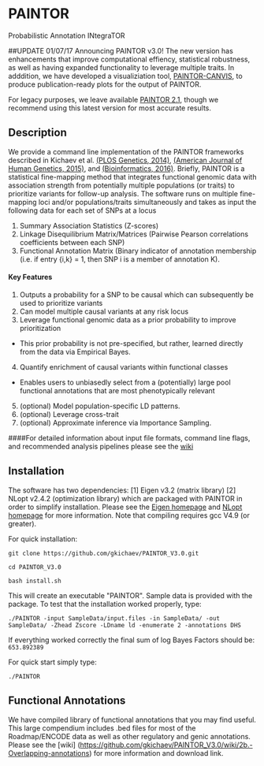 
# PAINTOR
Probabilistic Annotation INtegraTOR

##UPDATE 01/07/17
Announcing PAINTOR v3.0! The new version has enhancements that improve computational effiency, statistical robustness, as well as having expanded functionality to leverage multiple traits. In adddition, we have developed a visualiziation tool, [PAINTOR-CANVIS](https://github.com/gkichaev/PAINTOR_V3.0/tree/master/CANVIS), to produce publication-ready plots for the output of PAINTOR.  

For legacy purposes, we leave available [PAINTOR 2.1](https://github.com/gkichaev/PAINTOR_V2.1), though we recommend using this latest version for most accurate results.

## Description

We provide a command line implementation of the PAINTOR frameworks described in Kichaev et al. [(PLOS Genetics, 2014)](http://www.plosgenetics.org/article/info%3Adoi%2F10.1371%2Fjournal.pgen.1004722),  [(American Journal of Human Genetics, 2015)](http://www.cell.com/ajhg/abstract/S0002-9297(15)00243-8), and  [(Bioinformatics, 2016)](http://bioinformatics.oxfordjournals.org/content/early/2016/10/16/bioinformatics.btw615).  Briefly, PAINTOR is a statistical fine-mapping method that integrates functional genomic data with association strength from potentially multiple populations (or traits) to prioritize variants for follow-up analysis. The software runs on multiple fine-mapping loci and/or populations/traits simultaneously and takes as input the following data for each set of SNPs at a locus


1. Summary Association Statistics (Z-scores)
2. Linkage Disequilibrium Matrix/Matrices (Pairwise Pearson correlations coefficients between each SNP)
3. Functional Annotation Matrix (Binary indicator of annotation membership (i.e. if entry {i,k} = 1, then SNP i is a member of annotation K). 

#### Key Features

1. Outputs a probability for a SNP to be causal which can subsequently be used to prioritize variants
2. Can model multiple causal variants at any risk locus
3. Leverage functional genomic data as a prior probability to improve prioritization
  - This prior probability is not pre-specified, but rather, learned directly from the data via Empirical Bayes.
4. Quantify enrichment of causal variants within functional classes
  - Enables users to unbiasedly select from a (potentially) large pool functional annotations that are most phenotypically relevant
5. (optional) Model population-specific LD patterns.
6. (optional) Leverage cross-trait 
7. (optional) Approximate inference via Importance Sampling. 

####For detailed information about input file formats, command line flags, and recommended analysis pipelines please see the [wiki](https://github.com/gkichaev/PAINTOR_V3.0/wiki)

## Installation
The software has two dependencies: [1] Eigen v3.2 (matrix library) [2] NLopt v2.4.2 (optimization library) which are packaged with PAINTOR in order to simplify installation. Please see the [Eigen homepage](http://eigen.tuxfamily.org/index.php?title=Main_Page) and [NLopt homepage](http://ab-initio.mit.edu/wiki/index.php/NLopt) for more information. Note that compiling requires gcc V4.9 (or greater). 

For quick installation:

`git clone https://github.com/gkichaev/PAINTOR_V3.0.git`

`cd PAINTOR_V3.0`

`bash install.sh`

This will create an executable "PAINTOR". Sample data is provided with the package. To test that the installation worked properly, type:

`./PAINTOR -input SampleData/input.files -in SampleData/ -out SampleData/ -Zhead Zscore -LDname ld -enumerate 2 -annotations DHS`

If everything worked correctly the final sum of log Bayes Factors should be: `653.892389`

For quick start simply type:

`./PAINTOR`


## Functional Annotations
We have compiled library of functional annotations that you may find useful. This large compendium includes .bed files for most of the Roadmap/ENCODE data as well as other regulatory and genic annotations.  Please see the  [wiki] (https://github.com/gkichaev/PAINTOR_V3.0/wiki/2b.-Overlapping-annotations) for more information and download link.